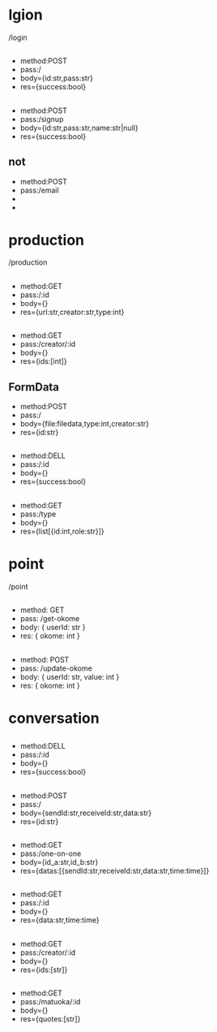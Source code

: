 # lgion
/login
##
- method:POST
- pass:/
- body={id:str,pass:str}
- res={success:bool}
##
- method:POST
- pass:/signup
- body={id:str,pass:str,name:str|null}
- res={success:bool}
## not
- method:POST
- pass:/email
- 
- 
# production
/production
##
- method:GET
- pass:/:id
- body={}
- res={url:str,creator:str,type:int}
##
- method:GET
- pass:/creator/:id
- body={}
- res={ids:[int]}
## FormData
- method:POST
- pass:/
- body={file:filedata,type:int,creator:str}
- res={id:str}
## 
- method:DELL
- pass:/:id
- body={}
- res={success:bool}
##
- method:GET
- pass:/type
- body={}
- res={list[{id:int,role:str}]}
# point
/point
##
- method: GET
- pass: /get-okome
- body: { userId: str }
- res: { okome: int }
##
- method: POST
- pass: /update-okome
- body: { userId: str, value: int }
- res: { okome: int }
# conversation
## 
- method:DELL
- pass:/:id
- body={}
- res={success:bool}
## 
- method:POST
- pass:/
- body={sendId:str,receiveId:str,data:str}
- res={id:str}
## 
- method:GET
- pass:/one-on-one
- body={id_a:str,id_b:str}
- res={datas:[{sendId:str,receiveId:str,data:str,time:time}]}
## 
- method:GET
- pass:/:id
- body={}
- res={data:str,time:time}
## 
- method:GET
- pass:/creator/:id
- body={}
- res={ids:[str]}
## 
- method:GET
- pass:/matuoka/:id
- body={}
- res={quotes:[str]}